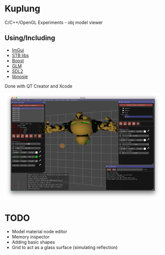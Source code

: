 # Kuplung

C/C++/OpenGL Experiments - obj model viewer

## Using/Including

- [ImGui](https://github.com/ocornut/imgui)
- [STB libs](https://github.com/nothings/stb)
- [Boost](http://www.boost.org/)
- [GLM](http://glm.g-truc.net/)
- [SDL2](https://www.libsdl.org/)
- [libnosie](http://libnoise.sourceforge.net/)

Done with QT Creator and Xcode

![Kuplung](https://raw.githubusercontent.com/supudo/Kuplung/master/screenshots/screenshot2.png "Kuplung")

# TODO

- Model material node editor
- Memory inspector
- Adding basic shapes
- Grid to act as a glass surface (simulating reflection)